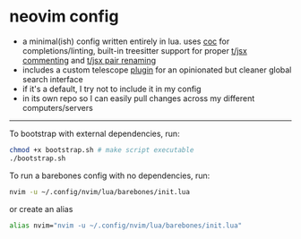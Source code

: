 # neovim config

- a minimal(ish) config written entirely in lua. uses [coc](https://github.com/neoclide/coc.nvim) for completions/linting, built-in treesitter support for proper [t/jsx commenting](https://github.com/JoosepAlviste/nvim-ts-context-commentstring) and [t/jsx pair renaming](https://github.com/windwp/nvim-ts-autotag)
- includes a custom telescope [plugin](https://github.com/ElanMedoff/neovim-config/blob/master/lua/telescope/_extensions/rg_with_args.lua) for an opinionated but cleaner global search interface
- if it's a default, I try not to include it in my config
- in its own repo so I can easily pull changes across my different computers/servers

---

To bootstrap with external dependencies, run:

```bash
chmod +x bootstrap.sh # make script executable
./bootstrap.sh
```

To run a barebones config with no dependencies, run:

```bash
nvim -u ~/.config/nvim/lua/barebones/init.lua
```

or create an alias

```bash
alias nvim="nvim -u ~/.config/nvim/lua/barebones/init.lua"
```
